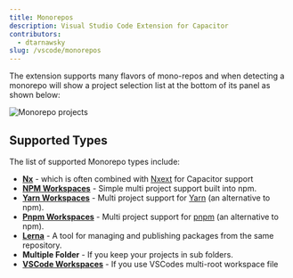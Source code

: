 ```yaml
---
title: Monorepos
description: Visual Studio Code Extension for Capacitor
contributors:
  - dtarnawsky
slug: /vscode/monorepos
---
```


The extension supports many flavors of mono-repos and when detecting a monorepo will show a project selection list at the bottom of its panel as shown below:

![Monorepo projects](/img/monorepo.png)

## Supported Types
The list of supported Monorepo types include:
- **[Nx](https://nx.dev/)** - which is often combined with [Nxext](https://nxext.dev/docs/nxext/overview.html) for Capacitor support
- **[NPM Workspaces](https://docs.npmjs.com/cli/v7/using-npm/workspaces)** - Simple multi project support built into npm.
- **[Yarn Workspaces](https://classic.yarnpkg.com/lang/en/docs/workspaces/)** - Multi project support for [Yarn](https://yarnpkg.com/) (an alternative to npm).
- **[Pnpm Workspaces](https://pnpm.io/workspaces)** - Multi project support for [pnpm](https://pnpm.io/) (an alternative to npm).
- **[Lerna](https://lerna.js.org/)** - A tool for managing and publishing packages from the same repository.
- **Multiple Folder** - If you keep your projects in sub folders.
- **[VSCode Workspaces](https://code.visualstudio.com/docs/editor/workspaces#_multiroot-workspaces)** - If you use VSCodes multi-root workspace file
